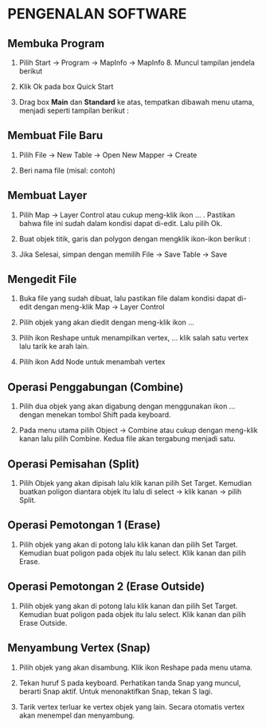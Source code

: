 # PENGENALAN SOFTWARE

## Membuka Program

1. Pilih Start -> Program -> MapInfo -> MapInfo 8. Muncul tampilan jendela berikut

2. Klik Ok pada box Quick Start

3. Drag box **Main** dan **Standard** ke atas, tempatkan dibawah menu utama, menjadi seperti tampilan berikut :

## Membuat File Baru

1. Pilih File -> New Table -> Open New Mapper -> Create

2. Beri nama file (misal: contoh)

## Membuat Layer

1. Pilih Map -> Layer Control atau cukup meng-klik ikon ... . Pastikan bahwa file ini sudah dalam kondisi dapat di-edit. Lalu pilih Ok.

2. Buat objek titik, garis dan polygon dengan mengklik ikon-ikon berikut :

3. Jika Selesai, simpan dengan memilih File -> Save Table -> Save

## Mengedit File

1. Buka file yang sudah dibuat, lalu pastikan file dalam kondisi dapat di-edit dengan meng-klik Map -> Layer Control

2. Pilih objek yang akan diedit dengan meng-klik ikon ...

3. Pilih ikon Reshape untuk menampilkan vertex, ... klik salah satu vertex lalu tarik ke arah lain.

4. Pilih ikon Add Node untuk menambah vertex

## Operasi Penggabungan (Combine)

1. Pilih dua objek yang akan digabung dengan menggunakan ikon ... dengan menekan tombol Shift pada keyboard.

2. Pada menu utama pilih Object -> Combine atau cukup dengan meng-klik kanan lalu pilih Combine. Kedua file akan tergabung menjadi satu.

## Operasi Pemisahan (Split)

1. Pilih Objek yang akan dipisah lalu klik kanan pilih Set Target. Kemudian buatkan poligon diantara objek itu lalu di select -> klik kanan -> pilih Split.

## Operasi Pemotongan 1 (Erase)

1. Pilih objek yang akan di potong lalu klik kanan dan pilih Set Target. Kemudian buat poligon pada objek itu lalu select. Klik kanan dan pilih Erase.

## Operasi Pemotongan 2 (Erase Outside)

1. Pilih objek yang akan di potong lalu klik kanan dan pilih Set Target. Kemudian buat poligon pada objek itu lalu select. Klik kanan dan pilih Erase Outside.

## Menyambung Vertex (Snap)

1. Pilih objek yang akan disambung. Klik ikon Reshape pada menu utama. 

2. Tekan huruf S pada keyboard. Perhatikan tanda Snap yang muncul, berarti Snap aktif. Untuk menonaktifkan Snap, tekan S lagi.

3. Tarik vertex terluar ke vertex objek yang lain. Secara otomatis vertex akan menempel dan menyambung.



